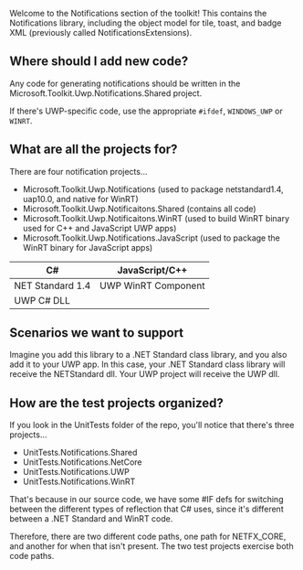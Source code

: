 Welcome to the Notifications section of the toolkit! This contains the Notifications library, including the object model for tile, toast, and badge XML (previously called NotificationsExtensions).

## Where should I add new code?
Any code for generating notifications should be written in the Microsoft.Toolkit.Uwp.Notifications.Shared project.

If there's UWP-specific code, use the appropriate `#ifdef`, `WINDOWS_UWP` or `WINRT`.

## What are all the projects for?
There are four notification projects...
 - Microsoft.Toolkit.Uwp.Notifications (used to package netstandard1.4, uap10.0, and native for WinRT)
 - Microsoft.Toolkit.Uwp.Notificaitons.Shared (contains all code)
 - Microsoft.Toolkit.Uwp.Notificaitons.WinRT (used to build WinRT binary used for C++ and JavaScript UWP apps)
 - Microsoft.Toolkit.Uwp.Notifications.JavaScript (used to package the WinRT binary for JavaScript apps)


| C#               | JavaScript/C++      |
| ---------------- | ------------------- |
| NET Standard 1.4 | UWP WinRT Component |
| UWP C# DLL |                     |



## Scenarios we want to support

Imagine you add this library to a .NET Standard class library, and you also add it to your UWP app. In this case, your .NET Standard class library will receive the NETStandard dll. Your UWP project will receive the UWP dll.

## How are the test projects organized?

If you look in the UnitTests folder of the repo, you'll notice that there's three projects...
 - UnitTests.Notifications.Shared
 - UnitTests.Notifications.NetCore
 - UnitTests.Notifications.UWP
 - UnitTests.Notifications.WinRT

That's because in our source code, we have some #IF defs for switching between the different types of reflection that C# uses, since it's different between a .NET Standard and WinRT code.

Therefore, there are two different code paths, one path for NETFX_CORE, and another for when that isn't present. The two test projects exercise both code paths.
